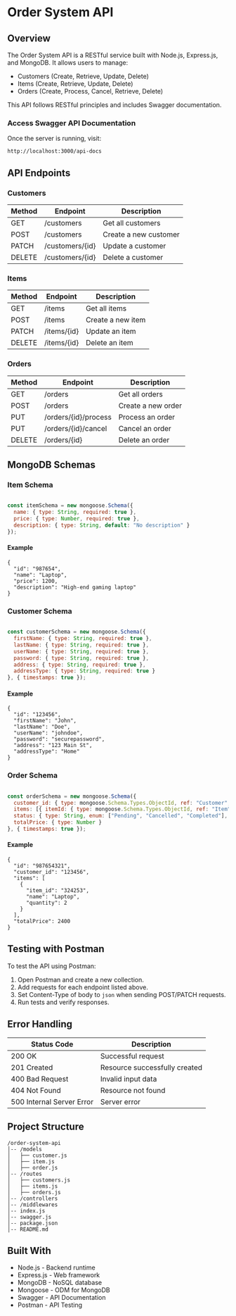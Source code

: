 # Order System API

## Overview
The Order System API is a RESTful service built with Node.js, Express.js, and MongoDB. It allows users to manage:
- Customers (Create, Retrieve, Update, Delete)
- Items (Create, Retrieve, Update, Delete)
- Orders (Create, Process, Cancel, Retrieve, Delete)

This API follows RESTful principles and includes Swagger documentation.

### Access Swagger API Documentation
Once the server is running, visit:
```
http://localhost:3000/api-docs
```

## API Endpoints

### Customers
| Method | Endpoint        | Description               |
|--------|-----------------|---------------------------|
| GET    | /customers      | Get all customers         |
| POST   | /customers      | Create a new customer     |
| PATCH  | /customers/{id} | Update a customer         |
| DELETE | /customers/{id} | Delete a customer         |

### Items
| Method | Endpoint       | Description             |
|--------|----------------|-------------------------|
| GET    | /items         | Get all items           |
| POST   | /items         | Create a new item       |
| PATCH  | /items/{id}    | Update an item          |
| DELETE | /items/{id}    | Delete an item          |

### Orders
| Method | Endpoint             | Description                |
|--------|----------------------|----------------------------|
| GET    | /orders              | Get all orders             |
| POST   | /orders              | Create a new order         |
| PUT    | /orders/{id}/process | Process an order           |
| PUT    | /orders/{id}/cancel  | Cancel an order            |
| DELETE | /orders/{id}         | Delete an order            |


## MongoDB Schemas

### Item Schema
```js

const itemSchema = new mongoose.Schema({
  name: { type: String, required: true },
  price: { type: Number, required: true },
  description: { type: String, default: "No description" } 
});

```
#### Example
```
{
  "id": "987654",
  "name": "Laptop",
  "price": 1200,
  "description": "High-end gaming laptop"
}
```


### Customer Schema
```js

const customerSchema = new mongoose.Schema({
  firstName: { type: String, required: true },
  lastName: { type: String, required: true },
  userName: { type: String, required: true },
  password: { type: String, required: true },
  address: { type: String, required: true },
  addressType: { type: String, required: true }
}, { timestamps: true });

```

#### Example
```
{
  "id": "123456",
  "firstName": "John",
  "lastName": "Doe",
  "userName": "johndoe",
  "password": "securepassword",
  "address": "123 Main St",
  "addressType": "Home"
}
```


### Order Schema
```js

const orderSchema = new mongoose.Schema({
  customer_id: { type: mongoose.Schema.Types.ObjectId, ref: "Customer", required: true },
  items: [{ itemId: { type: mongoose.Schema.Types.ObjectId, ref: "Item" }, name: String, quantity: Number }],
  status: { type: String, enum: ["Pending", "Cancelled", "Completed"], default: "Pending" },
  totalPrice: { type: Number }
}, { timestamps: true });

```

#### Example
```
{
  "id": "987654321",
  "customer_id": "123456",
  "items": [
    {
      "item_id": "324253",
      "name": "Laptop",
      "quantity": 2
    }
  ],
  "totalPrice": 2400
}
```


## Testing with Postman
To test the API using Postman:
1. Open Postman and create a new collection.
2. Add requests for each endpoint listed above.
3. Set Content-Type of body to `json` when sending POST/PATCH requests.
4. Run tests and verify responses.

## Error Handling
| Status Code | Description |
|-------------|------------|
| 200 OK | Successful request |
| 201 Created | Resource successfully created |
| 400 Bad Request | Invalid input data |
| 404 Not Found | Resource not found |
| 500 Internal Server Error | Server error |

## Project Structure
```
/order-system-api
│-- /models
│   ├── customer.js
│   ├── item.js
│   ├── order.js
│-- /routes
│   ├── customers.js
│   ├── items.js
│   ├── orders.js
│-- /controllers
│-- /middlewares
│-- index.js
│-- swagger.js
│-- package.json
│-- README.md
```

## Built With
- Node.js - Backend runtime
- Express.js - Web framework
- MongoDB - NoSQL database
- Mongoose - ODM for MongoDB
- Swagger - API Documentation
- Postman - API Testing
   ```

